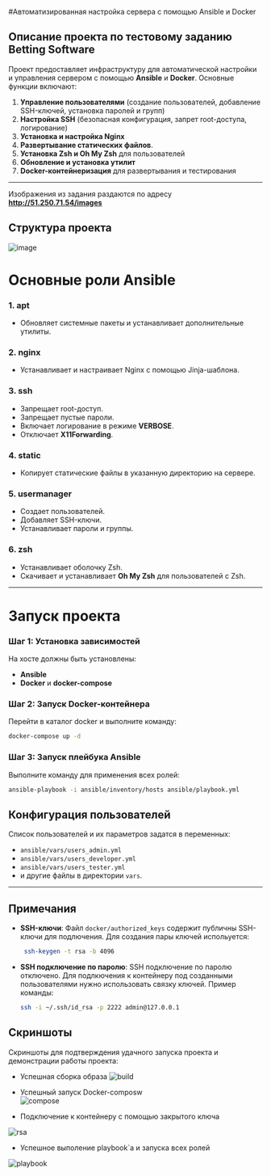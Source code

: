 #Автоматизированная настройка сервера с помощью Ansible и Docker

## Описание проекта по тестовому заданию Betting Software
Проект предоставляет инфраструктуру для автоматической настройки и управления сервером с помощью **Ansible** и **Docker**. Основные функции включают:

1. **Управление пользователями** (создание пользователей, добавление SSH-ключей, установка паролей и групп)
2. **Настройка SSH** (безопасная конфигурация, запрет root-доступа, логирование)
3. **Установка и настройка Nginx** 
4. **Развертывание статических файлов**.
5. **Установка Zsh и Oh My Zsh** для пользователей
6. **Обновление и установка утилит**
7. **Docker-контейнеризация** для развертывания и тестирования

---
Изображения из задания раздаются по адресу **http://51.250.71.54/images**

## Структура проекта

![image](https://github.com/user-attachments/assets/b4d8757f-33bf-4099-8b9b-6a2e50b9f31b)


# Основные роли Ansible

### 1. **apt** 
- Обновляет системные пакеты и устанавливает дополнительные утилиты.

### 2. **nginx**
- Устанавливает и настраивает Nginx с помощью Jinja-шаблона.

### 3. **ssh** 
- Запрещает root-доступ.
- Запрещает пустые пароли.
- Включает логирование в режиме **VERBOSE**.
- Отключает **X11Forwarding**.

### 4. **static**
- Копирует статические файлы в указанную директорию на сервере.

### 5. **usermanager**
- Создает пользователей.
- Добавляет SSH-ключи.
- Устанавливает пароли и группы.

### 6. **zsh**
- Устанавливает оболочку Zsh.
- Скачивает и устанавливает **Oh My Zsh** для пользователей с Zsh.

---


# Запуск проекта

### Шаг 1: Установка зависимостей
На хосте должны быть установлены:
- **Ansible**
- **Docker** и **docker-compose**

### Шаг 2: Запуск Docker-контейнера
Перейти в каталог docker и выполните команду:
```bash
docker-compose up -d
```

### Шаг 3: Запуск плейбука Ansible
Выполните команду для применения всех ролей:
```bash
ansible-playbook -i ansible/inventory/hosts ansible/playbook.yml
```


## Конфигурация пользователей
Список пользователей и их параметров задатся в переменных:

- `ansible/vars/users_admin.yml`
- `ansible/vars/users_developer.yml`
- `ansible/vars/users_tester.yml`
- и другие файлы в директории `vars`.

---

## Примечания
- **SSH-ключи**: Файл `docker/authorized_keys` содержит публичны SSH-ключи для подлючения. Для создания пары ключей испольуется:
  ```bash
   ssh-keygen -t rsa -b 4096
  ```
  
- **SSH подключение по паролю**: SSH подключение по паролю отключено. Для подлкючения к контейнеру под созданными пользователями нужно использовать связку ключей.
   Пример команды:
   ```bash
   ssh -i ~/.ssh/id_rsa -p 2222 admin@127.0.0.1
   ```
   
## Скриншоты
Скриншоты для подтверждения удачного запуска проекта и демонстрации работы проекта:
- Успешная сборка образа
   ![build](https://github.com/user-attachments/assets/4f6ec67c-e384-45f1-9fd3-b229acbab151)

- Успешный запуск Docker-composw   
![compose](https://github.com/user-attachments/assets/24ef5a44-da8f-487d-8a8a-30493d2ee240)

- Подключение к контейнеру с помощью закрытого ключа
  
![rsa](https://github.com/user-attachments/assets/bb1ef1f0-160c-4762-aed9-d4c118a2f064)

- Успешное выполение playbook`а и запуска всех ролей

![playbook](https://github.com/user-attachments/assets/321dc82d-3748-4457-80ab-20ad095e58ee)

   
   

